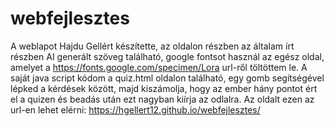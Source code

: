 # webfejlesztes
A weblapot Hajdu Gellért készítette, az oldalon részben az általam írt részben AI generált szöveg található, google fontsot használ az egész oldal, amelyet a https://fonts.google.com/specimen/Lora url-ről töltöttem le.
A saját java script kódom a quiz.html oldalon található, egy gomb segítségével lépked a kérdések között, majd kiszámolja, hogy az ember hány pontot ért el a quizen és beadás után ezt nagyban kiírja az odlalra.
Az oldalt ezen az url-en lehet elérni: https://hgellert12.github.io/webfejlesztes/
